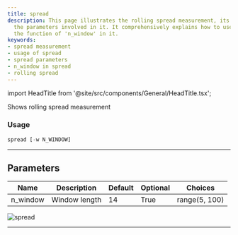 ```yaml
---
title: spread
description: This page illustrates the rolling spread measurement, its usage, and
  the parameters involved in it. It comprehensively explains how to use 'spread' and
  the function of 'n_window' in it.
keywords:
- spread measurement
- usage of spread
- spread parameters
- n_window in spread
- rolling spread
---
```


import HeadTitle from '@site/src/components/General/HeadTitle.tsx';

<HeadTitle title="crypto/qa/spread - Reference | OpenBB Terminal Docs" />

Shows rolling spread measurement

### Usage

```python
spread [-w N_WINDOW]
```

---

## Parameters

| Name | Description | Default | Optional | Choices |
| ---- | ----------- | ------- | -------- | ------- |
| n_window | Window length | 14 | True | range(5, 100) |

![spread](https://user-images.githubusercontent.com/46355364/154308406-f20812a4-fa04-4937-b8de-dc27042f7462.png)

---

